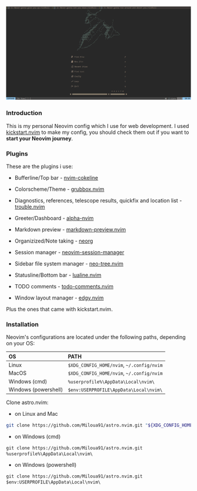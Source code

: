 ![dash](doc/dashboard.PNG)

### Introduction

This is my personal Neovim config which I use for web development. I used [kickstart.nvim](https://github.com/nvim-lua/kickstart.nvim) to make my config, you should check them out if you want to **start your Neovim journey**.

### Plugins

These are the plugins i use:

- Bufferline/Top bar - [nvim-cokeline](https://github.com/willothy/nvim-cokeline) 

- Colorscheme/Theme - [grubbox.nvim](https://github.com/ellisonleao/gruvbox.nvim)

- Diagnostics, references, telescope results, quickfix and location list - [trouble.nvim](https://github.com/folke/trouble.nvim)

- Greeter/Dashboard - [alpha-nvim](https://github.com/goolord/alpha-nvim)

- Markdown preview - [markdown-preview.nvim](https://github.com/iamcco/markdown-preview.nvim)

- Organizized/Note taking - [neorg](https://github.com/nvim-neorg/neorg)

- Session manager - [neovim-session-manager](https://github.com/Shatur/neovim-session-manager)

- Sidebar file system manager - [neo-tree.nvim](https://github.com/nvim-neo-tree/neo-tree.nvim)

- Statusline/Bottom bar - [lualine.nvim](https://github.com/nvim-lualine/lualine.nvim)

- TODO comments - [todo-comments.nvim](https://github.com/folke/todo-comments.nvim)

- Window layout manager - [edgy.nvim](https://github.com/folke/edgy.nvim)

Plus the ones that came with kickstart.nvim.

### Installation

Neovim's configurations are located under the following paths, depending on your OS:

| OS | PATH |
| :- | :--- |
| Linux | `$XDG_CONFIG_HOME/nvim`, `~/.config/nvim` |
| MacOS | `$XDG_CONFIG_HOME/nvim`, `~/.config/nvim` |
| Windows (cmd)| `%userprofile%\AppData\Local\nvim\` |
| Windows (powershell)| `$env:USERPROFILE\AppData\Local\nvim\` |

Clone astro.nvim:

- on Linux and Mac
```sh
git clone https://github.com/Miloua91/astro.nvim.git "${XDG_CONFIG_HOME:-$HOME/.config}"/nvim
```

- on Windows (cmd)
```
git clone https://github.com/Miloua91/astro.nvim.git %userprofile%\AppData\Local\nvim\ 
```

- on Windows (powershell)
```
git clone https://github.com/Miloua91/astro.nvim.git $env:USERPROFILE\AppData\Local\nvim\ 
```
